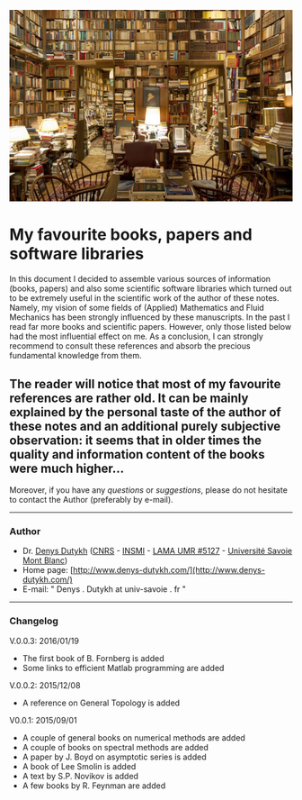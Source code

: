 ![My favourite library](pics/Library.jpg)

# My favourite books, papers and software libraries #

In this document I decided to assemble various sources of information (books, papers) and also some scientific software libraries which turned out to be extremely useful in the scientific work of the author of these notes. Namely, my vision of some fields of (Applied) Mathematics and Fluid Mechanics has been strongly influenced by these manuscripts. In the past I read far more books and scientific papers. However, only those listed below had the most influential effect on me. As a conclusion, I can strongly recommend to consult these references and absorb the precious fundamental knowledge from them. 

The reader will notice that most of my favourite references are rather old. It can be mainly explained by the personal taste of the author of these notes and an additional purely subjective observation: it seems that in older times the quality and information content of the books were much higher...
-
Moreover, if you have any *questions* or *suggestions*, please do not hesitate to contact the Author (preferably by e-mail).

---

### Author ###

* Dr. [Denys Dutykh](http://www.denys-dutykh.com/) ([CNRS](http://www.cnrs.fr/) - [INSMI](http://www.cnrs.fr/insmi/) - [LAMA UMR #5127](http://www.lama.univ-savoie.fr/index.php) - [Université Savoie Mont Blanc](http://www.univ-smb.fr/))
* Home page: [http://www.denys-dutykh.com/](http://www.denys-dutykh.com/)
* E-mail: " Denys . Dutykh at univ-savoie . fr "

---

### Changelog ###

V.0.0.3: 2016/01/19

* The first book of B. Fornberg is added
* Some links to efficient Matlab programming are added

V.0.0.2: 2015/12/08

* A reference on General Topology is added

V0.0.1: 2015/09/01

* A couple of general books on numerical methods are added
* A couple of books on spectral methods are added
* A paper by J. Boyd on asymptotic series is added
* A book of Lee Smolin is added
* A text by S.P. Novikov is added
* A few books by R. Feynman are added
